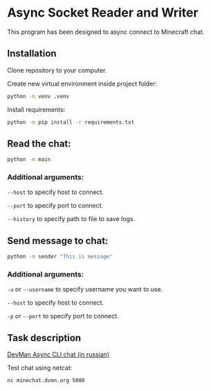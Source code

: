 # Async Socket Reader and Writer

This program has been designed to async connect to Minecraft chat.

## Installation

Clone repository to your computer.

Create new virtual environment inside project folder:

```bash
python -m venv .venv
```

Install requirements:

```bash
python -m pip install -r requirements.txt
```

## Read the chat:

```bash
python -m main
```

### Additional arguments:

`--host` to specify host to connect.

`--port` to specify port to connect.

`--history` to specify path to file to save logs.

## Send message to chat:

```bash
python -m sender "This is message"
```

### Additional arguments:

`-u` or `--username` to specify username you want to use.

`--host` to specify host to connect.

`-p` or `--port` to specify port to connect.



## Task description 

[DevMan Async CLI chat (in russian)](https://dvmn.org/modules/async-python/lesson/underground-chat-cli/)

Test chat using netcat:
```bash
nc minechat.dvmn.org 5000
```